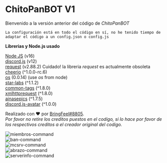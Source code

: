 # ChitoPanBOT V1
Bienvenido a la versión anterior del código de *ChitoPanBOT*

```
La configuración está en todo el código en sí, no he tenido tiempo de adaptar el código a un config.json o config.js
```


**Librerias y Node.js usado**<p>
[Node JS](https://nodejs.org/en/) (v16)\
[discord.js](https://www.npmjs.com/package/discord.js) (v12)\
[request](https://www.npmjs.com/package/request) (v2.88.2) Cuidado! la libreria *request* es actualmente obsoleta\
[cheerio](https://www.npmjs.com/package/cheerio) (^1.0.0-rc.6)\
[os](https://www.npmjs.com/package/os) (0.0.14) (use *os* from node)\
[star-labs](https://www.npmjs.com/package/star-labs) (^1.1.2)\
[common-tags](https://www.npmjs.com/package/common-tags) (^1.8.0)\
[xmlhttprequest](https://www.npmjs.com/package/xmlhttprequest) (^1.8.0)\
[ainasepics](https://www.npmjs.com/package/ainasepics) (^1.7.5)\
[discord.js-avatar](discord.js-avatar) (^1.0.0)

Realizado con ❤️ por [BringFeel#8805](https://https://github.com/Fran2985).\
*Por favor no retire los creditos puestos en el codigo, si lo hace por favor de los respectivos creditos a el creador original del codigo.*<p>
  

  
  
![miembros-command](https://user-images.githubusercontent.com/69062690/143723673-65003b83-25d2-43db-b6e9-a425cc516b93.png)\
![ban-command](https://cdn.discordapp.com/attachments/896110639515303996/914300874472439848/unknown.png)\
![mcsrv-command](https://cdn.discordapp.com/attachments/896110639515303996/914301583003619378/unknown.png)\
![abrazo-command](https://cdn.discordapp.com/attachments/896110639515303996/914301236516376607/unknown.png)\
![serverinfo-command](https://cdn.discordapp.com/attachments/896110639515303996/914301355886247936/unknown.png)
